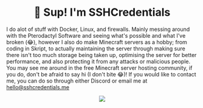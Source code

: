 
<h1 align="center">👋 Sup! I'm SSHCredentials</h1>

I do alot of stuff with Docker, Linux, and firewalls. Mainly messing around with the Pterodactyl Software and seeing what's possible and what I've broken (😂), however I also do make Minecraft servers as a hobby; from coding in Skript, to actually maintaining the server through making sure there isn't too much storage being taken up, optimising the server for better performance, and also protecting it from any attacks or malicious people. You may see me around in the free Minecraft server hosting community, if you do, don't be afraid to say hi (I don't bite 😂)! If you would like to contact me, you can do so through either Discord or email me at hello@sshcredentials.me
<p align="center">
  <a href="https://skillicons.dev">
    <img src="https://skillicons.dev/icons?i=bash,discord,docker,ts,html,css,python,aws,cloudflare,linux,replit,powershell,raspberrypi,vscode" />
  </a>
</p>
